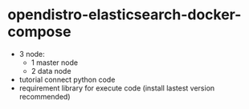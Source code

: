 # opendistro-elasticsearch-docker-compose
* 3 node:
  * 1 master node
  * 2 data node
* tutorial connect python code 
* requirement library for execute code (install lastest version recommended)